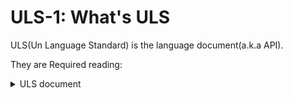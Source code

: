 # ULS-1: What's ULS

ULS(Un Language Standard) is the language document(a.k.a API).

They are Required reading:
<details>
<summary>ULS document</summary>

> <a href=""> ULS-0 (ULS directory) </a>

> <a href=""> ULS-1 (What's ULS) </a>

> <a href=""> ULS-2 (Keyword of Un) </a>

> <a href=""> ULS-3 (Type of Un) </a>

> <a href=""> ULS-4 (Symbol of Un) </a>
</details>
